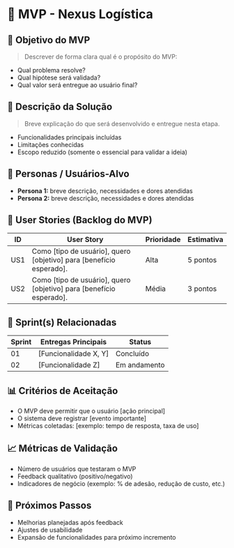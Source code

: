 # 📌 MVP - Nexus Logística

## 🎯 Objetivo do MVP
> Descrever de forma clara qual é o propósito do MVP:  
- Qual problema resolve?  
- Qual hipótese será validada?  
- Qual valor será entregue ao usuário final?  

## 📝 Descrição da Solução
> Breve explicação do que será desenvolvido e entregue nesta etapa.  
- Funcionalidades principais incluídas  
- Limitações conhecidas  
- Escopo reduzido (somente o essencial para validar a ideia)  

## 👥 Personas / Usuários-Alvo
- **Persona 1:** breve descrição, necessidades e dores atendidas  
- **Persona 2:** breve descrição, necessidades e dores atendidas  

## 🔑 User Stories (Backlog do MVP)
| ID  | User Story                                                                 | Prioridade | Estimativa |
|-----|-----------------------------------------------------------------------------|------------|------------|
| US1 | Como [tipo de usuário], quero [objetivo] para [benefício esperado].         | Alta       | 5 pontos   |
| US2 | Como [tipo de usuário], quero [objetivo] para [benefício esperado].         | Média      | 3 pontos   |


## 📅 Sprint(s) Relacionadas
| Sprint | Entregas Principais                          | Status   |
|--------|----------------------------------------------|----------|
| 01     | [Funcionalidade X, Y]                        | Concluído|
| 02     | [Funcionalidade Z]                           | Em andamento |

## 📊 Critérios de Aceitação
- O MVP deve permitir que o usuário [ação principal]  
- O sistema deve registrar [evento importante]  
- Métricas coletadas: [exemplo: tempo de resposta, taxa de uso]  

## 📈 Métricas de Validação
- Número de usuários que testaram o MVP  
- Feedback qualitativo (positivo/negativo)  
- Indicadores de negócio (exemplo: % de adesão, redução de custo, etc.)  

## 🚀 Próximos Passos
- Melhorias planejadas após feedback  
- Ajustes de usabilidade  
- Expansão de funcionalidades para próximo incremento  
